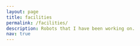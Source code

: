 ```yaml
---
layout: page
title: facilities
permalink: /facilities/
description: Robots that I have been working on.
nav: true
---
```


